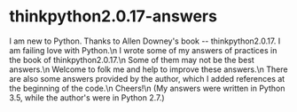 # thinkpython2.0.17-answers
I am new to Python. Thanks to Allen Downey's book -- thinkpython2.0.17. I am failing love with Python.\n
I wrote some of my answers of practices in the book of thinkpython2.0.17.\n
Some of them may not be the best answers.\n
Welcome to folk me and help to improve these answers.\n
There are also some answers provided by the author, which I added references at the beginning of the code.\n
Cheers!\n
(My answers were written in Python 3.5, while the author's were in Python 2.7.)
